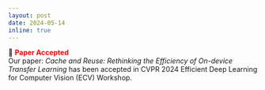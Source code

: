 ```yaml
---
layout: post
date: 2024-05-14
inline: true
---
```

:tada:  **<span style="color:red">Paper Accepted</span>** <br/>
Our paper: *Cache and Reuse: Rethinking the Efficiency of On-device Transfer Learning* has been accepted in CVPR 2024 Efficient Deep Learning for Computer Vision (ECV) Workshop.

